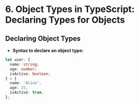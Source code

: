 # 6. Object Types in TypeScript: Declaring Types for Objects

## Declaring Object Types

- **Syntax to declare an object type:**

```ts
let user: {
  name: string;
  age: number;
  isActive: boolean;
} = {
  name: 'Alice',
  age: 25,
  isActive: true,
};
```

